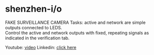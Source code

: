 # shenzhen-i/o
FAKE SURVEILLANCE CAMERA
Tasks:
active and network are simple outputs connected to LEDS.  
Control the active and network outputs with fixed, repeating signals as indicated in the verification tab.

Youtube: [video]([https://www.youtube.com/watch?v=Pc9m4EH5oxU])
Linkedin: [click here]([url](https://www.linkedin.com/in/abhishek-gangane/)https://www.linkedin.com/in/abhishek-gangane/)
